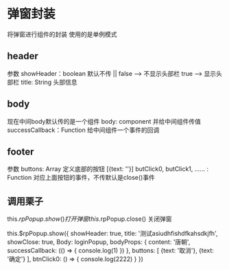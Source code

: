 # 弹窗封装

将弹窗进行组件的封装
使用的是单例模式


## header
参数 showHeader：boolean  默认不传 || false --> 不显示头部栏
                         true  --> 显示头部栏
    title: String        头部信息

## body
现在中间body默认传的是一个组件 body: component
并给中间组件传值
    successCallback：Function  给中间组件一个事件的回调

## footer
参数 buttons: Array  定义底部的按钮 [{text: ''}]
     butClick0, butClick1, ...... : Function   对应上面按钮的事件，不传默认是close()事件


## 调用栗子
this.$rpPopup.show({})  打开弹窗
this.$rpPopup.close() 关闭弹窗


this.$rpPopup.show({
        showHeader: true,
        title: '测试asiudhfishdfkahsdkjfh',
        showClose: true,
        Body: loginPopup,
        bodyProps: {
          content: '唐朝',
          successCallback: (() => {
            console.log(1)
          })
        },
        buttons: [
          {text: '取消'},
          {text: '确定'}
        ],
        btnClick0: () => {
          console.log(2222)
        }
})

